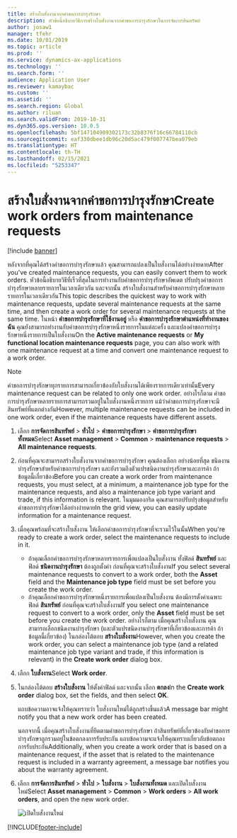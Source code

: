```yaml
---
title: สร้างใบสั่งงานจากคำขอการบำรุงรักษา
description: หัวข้อนี้อธิบายวิธีการสร้างใบสั่งงานจากคำขอการบำรุงรักษาในการจัดการสินทรัพย์
author: josaw1
manager: tfehr
ms.date: 10/01/2019
ms.topic: article
ms.prod: ''
ms.service: dynamics-ax-applications
ms.technology: ''
ms.search.form: ''
audience: Application User
ms.reviewer: kamaybac
ms.custom: ''
ms.assetid: ''
ms.search.region: Global
ms.author: riluan
ms.search.validFrom: 2019-10-31
ms.dyn365.ops.version: 10.0.5
ms.openlocfilehash: 5bf147104909302173c32b8376f16c66784110cb
ms.sourcegitcommit: eaf330dbee1db96c20d5ac479f007747bea079eb
ms.translationtype: HT
ms.contentlocale: th-TH
ms.lasthandoff: 02/15/2021
ms.locfileid: "5253347"
---
```

# <a name="create-work-orders-from-maintenance-requests"></a><span data-ttu-id="dcbb7-103">สร้างใบสั่งงานจากคำขอการบำรุงรักษา</span><span class="sxs-lookup"><span data-stu-id="dcbb7-103">Create work orders from maintenance requests</span></span>

[!include [banner](../../includes/banner.md)]

 


<span data-ttu-id="dcbb7-104">หลังจากที่คุณได้สร้างคำขอการบำรุงรักษาแล้ว คุณสามารถแปลงเป็นใบสั่งงานได้อย่างง่ายดาย</span><span class="sxs-lookup"><span data-stu-id="dcbb7-104">After you've created maintenance requests, you can easily convert them to work orders.</span></span> <span data-ttu-id="dcbb7-105">หัวข้อนี้อธิบายวิธีที่เร็วที่สุดในการทำงานกับคำขอการบำรุงรักษาอัพเดต ปรับปรุงคำขอการบำรุงรักษาหลายรายการในเวลาเดียวกัน และจากนั้น สร้างใบสั่งงานสำหรับคำขอการบำรุงรักษาหลายรายการในเวลาเดียวกัน</span><span class="sxs-lookup"><span data-stu-id="dcbb7-105">This topic describes the quickest way to work with maintenance requests, update several maintenance requests at the same time, and then create a work order for several maintenance requests at the same time.</span></span> <span data-ttu-id="dcbb7-106">ในหน้า **คำขอการบำรุงรักษาที่ใช้งานอยู่** หรือ **คำขอการบำรุงรักษาตำแหน่งที่ทำงานของฉัน** คุณยังสามารถทำงานกับคำขอการบำรุงรักษาหนึ่งรายการในแต่ละครั้ง และแปลงคำขอการบำรุงรักษาหนึ่งรายการเป็นใบสั่งงาน</span><span class="sxs-lookup"><span data-stu-id="dcbb7-106">On the **Active maintenance requests** or **My functional location maintenance requests** page, you can also work with one maintenance request at a time and convert one maintenance request to a work order.</span></span>

> [!NOTE]
> <span data-ttu-id="dcbb7-107">คำขอการบำรุงรักษาทุกรายการสามารถเกี่ยวข้องกับใบสั่งงานได้เพียงรายการเดียวเท่านั้น</span><span class="sxs-lookup"><span data-stu-id="dcbb7-107">Every maintenance request can be related to only one work order.</span></span> <span data-ttu-id="dcbb7-108">อย่างไรก็ตาม คำขอการบำรุงรักษาหลายรายการสามารถรวมอยู่ในใบสั่งงานหนึ่งรายการ แม้ว่าคำขอการบำรุงรักษาจะมีสินทรัพย์ที่แตกต่างกัน</span><span class="sxs-lookup"><span data-stu-id="dcbb7-108">However, multiple maintenance requests can be included in one work order, even if the maintenance requests have different assets.</span></span>

1. <span data-ttu-id="dcbb7-109">เลือก **การจัดการสินทรัพย์** \> **ทั่วไป** \> **คำขอการบำรุงรักษา** \> **คำขอการบำรุงรักษาทั้งหมด**</span><span class="sxs-lookup"><span data-stu-id="dcbb7-109">Select **Asset management** \> **Common** \> **maintenance requests** \> **All maintenance requests**.</span></span>
2. <span data-ttu-id="dcbb7-110">ก่อนที่คุณจะสามารถสร้างใบสั่งงานจากคำขอการบำรุงรักษา คุณต้องเลือก อย่างน้อยที่สุด ชนิดงานบำรุงรักษาสำหรับคำขอการบำรุงรักษา และยังรวมถึงตัวแปรชนิดงานบำรุงรักษาและการค้า ถ้าข้อมูลนี้เกี่ยวข้อง</span><span class="sxs-lookup"><span data-stu-id="dcbb7-110">Before you can create a work order from maintenance requests, you must select, at a minimum, a maintenance job type for the maintenance requests, and also a maintenance job type variant and trade, if this information is relevant.</span></span> <span data-ttu-id="dcbb7-111">ในมุมมองกริด คุณสามารถปรับปรุงข้อมูลสำหรับคำขอการบำรุงรักษาได้อย่างง่ายดาย</span><span class="sxs-lookup"><span data-stu-id="dcbb7-111">In the grid view, you can easily update information for a maintenance request.</span></span>
3. <span data-ttu-id="dcbb7-112">เมื่อคุณพร้อมที่จะสร้างใบสั่งงาน ให้เลือกคำขอการบำรุงรักษาที่จะรวมไว้ในนั้น</span><span class="sxs-lookup"><span data-stu-id="dcbb7-112">When you're ready to create a work order, select the maintenance requests to include in it.</span></span>

    - <span data-ttu-id="dcbb7-113">ถ้าคุณเลือกคำขอการบำรุงรักษาหลายรายการเพื่อแปลงเป็นใบสั่งงาน ทั้งฟิลด์ **สินทรัพย์** และฟิลด์ **ชนิดงานบำรุงรักษา** ต้องถูกตั้งค่า ก่อนที่คุณจะสร้างใบสั่งงาน</span><span class="sxs-lookup"><span data-stu-id="dcbb7-113">If you select several maintenance requests to convert to a work order, both the **Asset** field and the **Maintenance job type** field must be set before you create the work order.</span></span>
    - <span data-ttu-id="dcbb7-114">ถ้าคุณเลือกคำขอการบำรุงรักษาหนึ่งรายการเพื่อแปลงเป็นใบสั่งงาน ต้องมีการตั้งค่าเฉพาะฟิลด์ **สินทรัพย์** ก่อนที่คุณจะสร้างใบสั่งงาน</span><span class="sxs-lookup"><span data-stu-id="dcbb7-114">If you select one maintenance request to convert to a work order, only the **Asset** field must be set before you create the work order.</span></span> <span data-ttu-id="dcbb7-115">อย่างไรก็ตาม เมื่อคุณสร้างใบสั่งงาน คุณสามารถเลือกชนิดงานบำรุงรักษา (และตัวแปรชนิดงานบำรุงรักษาที่เกี่ยวข้องและการค้า ถ้าข้อมูลนี้เกี่ยวข้อง) ในกล่องโต้ตอบ **สร้างใบสั่งงาน**</span><span class="sxs-lookup"><span data-stu-id="dcbb7-115">However, when you create the work order, you can select a maintenance job type (and a related maintenance job type variant and trade, if this information is relevant) in the **Create work order** dialog box.</span></span>

4. <span data-ttu-id="dcbb7-116">เลือก **ใบสั่งงาน**</span><span class="sxs-lookup"><span data-stu-id="dcbb7-116">Select **Work order**.</span></span>
5. <span data-ttu-id="dcbb7-117">ในกล่องโต้ตอบ **สร้างใบสั่งงาน** ให้ตั้งค่าฟิลด์ และจากนั้น เลือก **ตกลง**</span><span class="sxs-lookup"><span data-stu-id="dcbb7-117">In the **Create work order** dialog box, set the fields, and then select **OK**.</span></span>

    <span data-ttu-id="dcbb7-118">แถบข้อความอาจแจ้งให้คุณทราบว่า ใบสั่งงานใหม่ได้ถูกสร้างขึ้นแล้ว</span><span class="sxs-lookup"><span data-stu-id="dcbb7-118">A message bar might notify you that a new work order has been created.</span></span>

    <span data-ttu-id="dcbb7-119">นอกจากนี้ เมื่อคุณสร้างใบสั่งงานที่ยึดตามคำขอการบำรุงรักษา ถ้าสินทรัพย์ที่เกี่ยวข้องกับคำขอการบำรุงรักษาถูกรวมอยู่ในข้อตกลงการรับประกัน แถบข้อความจะแจ้งให้คุณทราบเกี่ยวกับข้อตกลงการรับประกัน</span><span class="sxs-lookup"><span data-stu-id="dcbb7-119">Additionally, when you create a work order that is based on a maintenance request, if the asset that is related to the maintenance request is included in a warranty agreement, a message bar notifies you about the warranty agreement.</span></span>

6. <span data-ttu-id="dcbb7-120">เลือก **การจัดการสินทรัพย์** \> **ทั่วไป** \> **ใบสั่งงาน** \> **ใบสั่งงานทั้งหมด** และเปิดใบสั่งงานใหม่</span><span class="sxs-lookup"><span data-stu-id="dcbb7-120">Select **Asset management** \> **Common** \> **Work orders** \> **All work orders**, and open the new work order.</span></span>

    ![เปิดใบสั่งงานใหม่](media/05-manage-maintenance-requests.png)



[!INCLUDE[footer-include](../../../includes/footer-banner.md)]